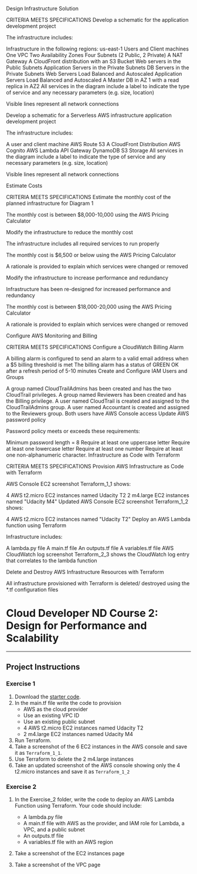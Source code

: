 Design Infrastructure Solution

CRITERIA
MEETS SPECIFICATIONS
Develop a schematic for the application development project

The infrastructure includes:

Infrastructure in the following regions: us-east-1
Users and Client machines
One VPC
Two Availability Zones
Four Subnets (2 Public, 2 Private)
A NAT Gateway
A CloudFront distribution with an S3 Bucket
Web servers in the Public Subnets
Application Servers in the Private Subnets
DB Servers in the Private Subnets
Web Servers Load Balanced and Autoscaled
Application Servers Load Balanced and Autoscaled
A Master DB in AZ 1 with a read replica in AZ2
All services in the diagram include a label to indicate the type of service and any necessary parameters (e.g. size, location)

Visible lines represent all network connections

Develop a schematic for a Serverless AWS infrastructure application development project

The infrastructure includes:

A user and client machine
AWS Route 53
A CloudFront Distribution
AWS Cognito
AWS Lambda
API Gateway
DynamoDB
S3 Storage
All services in the diagram include a label to indicate the type of service and any necessary parameters (e.g. size, location)

Visible lines represent all network connections

Estimate Costs

CRITERIA
MEETS SPECIFICATIONS
Estimate the monthly cost of the planned infrastructure for Diagram 1

The monthly cost is between $8,000-10,000 using the AWS Pricing Calculator

Modify the infrastructure to reduce the monthly cost

The infrastructure includes all required services to run properly

The monthly cost is $6,500 or below using the AWS Pricing Calculator

A rationale is provided to explain which services were changed or removed

Modify the infrastructure to increase performance and redundancy

Infrastructure has been re-designed for increased performance and redundancy

The monthly cost is between $18,000-20,000 using the AWS Pricing Calculator

A rationale is provided to explain which services were changed or removed

Configure AWS Monitoring and Billing

CRITERIA
MEETS SPECIFICATIONS
Configure a CloudWatch Billing Alarm

A billing alarm is configured to send an alarm to a valid email address when a $5 billing threshold is met
The billing alarm has a status of GREEN OK after a refresh period of 5-10 minutes
Create and Configure IAM Users and Groups

A group named CloudTrailAdmins has been created and has the two CloudTrail privileges.
A group named Reviewers has been created and has the Billing privilege.
A user named CloudTrail is created and assigned to the CloudTrailAdmins group.
A user named Accountant is created and assigned to the Reviewers group.
Both users have AWS Console access
Update AWS password policy

Password policy meets or exceeds these requirements:

Minimum password length = 8
Require at least one uppercase letter
Require at least one lowercase letter
Require at least one number
Require at least one non-alphanumeric character.
Infrastructure as Code with Terraform

CRITERIA
MEETS SPECIFICATIONS
Provision AWS Infrastructure as Code with Terraform

AWS Console EC2 screenshot Terraform_1_1 shows:

4 AWS t2.micro EC2 instances named Udacity T2
2 m4.large EC2 instances named "Udacity M4"
Updated AWS Console EC2 screenshot Terraform_1_2 shows:

4 AWS t2.micro EC2 instances named "Udacity T2"
Deploy an AWS Lambda function using Terraform

Infrastructure includes:

A lambda.py file
A main.tf file
An outputs.tf file
A variables.tf file
AWS CloudWatch log screenshot Terraform_2_3 shows the CloudWatch log entry that correlates to the lambda function

Delete and Destroy AWS Infrastructure Resources with Terraform

All infrastructure provisioned with Terraform is deleted/ destroyed using the *.tf configuration files



# Cloud Developer ND Course 2: Design for Performance and Scalability

---

## Project  Instructions

### Exercise 1

1. Download the [starter code](https://github.com/udacity/cand-c2-project).
2. In the main.tf file write the code to provision
   * AWS as the cloud provider
   * Use an existing VPC ID
   * Use an existing public subnet
   * 4 AWS t2.micro EC2 instances named Udacity T2
   * 2 m4.large EC2 instances named Udacity M4
3. Run Terraform. 
4. Take a screenshot of the 6 EC2 instances in the AWS console and save it as `Terraform_1_1`. 
5. Use Terraform to  delete the 2 m4.large instances 
6. Take an updated screenshot of the AWS console showing only the 4 t2.micro instances and save it as `Terraform_1_2`

### Exercise 2

1. In the  Exercise_2 folder, write the code to deploy an AWS Lambda Function using Terraform. Your code should include:

   * A lambda.py file
   * A main.tf file with AWS as the provider, and IAM role for Lambda, a VPC, and a public subnet
   * An outputs.tf file
   * A variables.tf file with an AWS region
  
2. Take a screenshot of the EC2 instances page
3. Take a screenshot of the VPC page 
